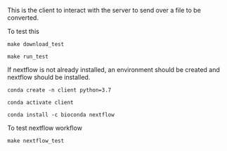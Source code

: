 This is the client to interact with the server to send over a file to be converted. 

To test this

```
make download_test
```

```
make run_test
```


If nextflow is not already installed, an environment should be created and nextflow should be installed.
```
conda create -n client python=3.7

conda activate client

conda install -c bioconda nextflow
```

To test nextflow workflow

```
make nextflow_test
```